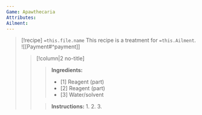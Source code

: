 ```yaml
---
Game: Apawthecaria
Attributes:
Ailment: 
---
```


> [!recipe] `=this.file.name`
> This recipe is a treatment for `=this.Ailment`. ![[Payment#^payment]]
> 
> > [!column|2 no-title]
>>> **Ingredients:** 
>>> 
>>> - [1] Reagent (part)
>>> - [2] Reagent (part)
>>> - [3] Water/solvent
>>   
>>> **Instructions:**
>>> 1.
>>> 2.
>>> 3.
